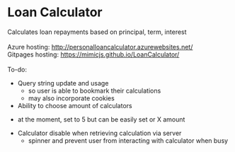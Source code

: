 # Loan Calculator <br />
Calculates loan repayments based on principal, term, interest <br />
<br />
Azure hosting: http://personalloancalculator.azurewebsites.net/ <br />
Gitpages hosting: https://mimicjs.github.io/LoanCalculator/ <br />
<br />
To-do: <br />
* Query string update and usage <br />
  - so user is able to bookmark their calculations <br />
  - may also incorporate cookies <br />
* Ability to choose amount of calculators <br />
 - at the moment, set to 5 but can be easily set or X amount <br />
* Calculator disable when retrieving calculation via server <br />
  - spinner and prevent user from interacting with calculator when busy <br />
